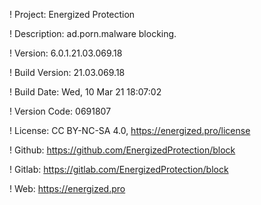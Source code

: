 ! Project: Energized Protection

! Description: ad.porn.malware blocking.

! Version: 6.0.1.21.03.069.18

! Build Version: 21.03.069.18

! Build Date: Wed, 10 Mar 21 18:07:02

! Version Code: 0691807

! License: CC BY-NC-SA 4.0, https://energized.pro/license

! Github: https://github.com/EnergizedProtection/block

! Gitlab: https://gitlab.com/EnergizedProtection/block


! Web: https://energized.pro
